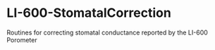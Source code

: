 # LI-600-StomatalCorrection
Routines for correcting stomatal conductance reported by the LI-600 Porometer
